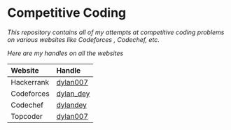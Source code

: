 # Competitive Coding

*This repository contains all of my attempts at competitive coding problems on various websites like Codeforces , Codechef, etc.*

*Here are my handles on all the websites*

| Website  | Handle |
| :------------- | :------------- |
| Hackerrank  | [dylan007](https://www.hackerrank.com/dylan007)  |
| Codeforces  | [dylan_dey](http://codeforces.com/profile/dylan_dey)  |
| Codechef  | [dylandey](https://www.codechef.com/users/dylandey)  |
| Topcoder  | [dylan007](https://www.topcoder.com/members/dylan007/)  |
